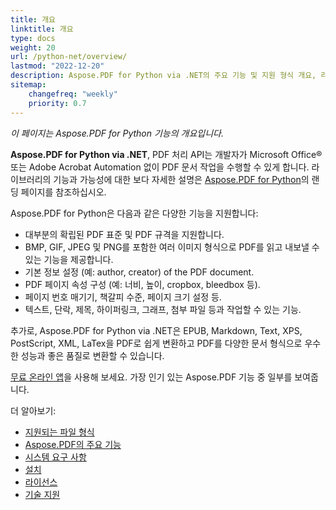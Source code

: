 ```yaml
---
title: 개요
linktitle: 개요
type: docs
weight: 20
url: /python-net/overview/
lastmod: "2022-12-20"
description: Aspose.PDF for Python via .NET의 주요 기능 및 지원 형식 개요, 라이브러리의 설치 및 라이선스 설명서.
sitemap:
    changefreq: "weekly"
    priority: 0.7
---
```


_이 페이지는 Aspose.PDF for Python 기능의 개요입니다._

**Aspose.PDF for Python via .NET**, PDF 처리 API는 개발자가 Microsoft Office® 또는 Adobe Acrobat Automation 없이 PDF 문서 작업을 수행할 수 있게 합니다. 라이브러리의 기능과 가능성에 대한 보다 자세한 설명은 [Aspose.PDF for Python](https://products.aspose.com/pdf/python-net/)의 랜딩 페이지를 참조하십시오.

Aspose.PDF for Python은 다음과 같은 다양한 기능을 지원합니다:

- 대부분의 확립된 PDF 표준 및 PDF 규격을 지원합니다.
- BMP, GIF, JPEG 및 PNG를 포함한 여러 이미지 형식으로 PDF를 읽고 내보낼 수 있는 기능을 제공합니다.
- 기본 정보 설정 (예:
 author, creator) of the PDF document.  
- PDF 페이지 속성 구성 (예: 너비, 높이, cropbox, bleedbox 등).  
- 페이지 번호 매기기, 책갈피 수준, 페이지 크기 설정 등.  
- 텍스트, 단락, 제목, 하이퍼링크, 그래프, 첨부 파일 등과 작업할 수 있는 기능.

추가로, Aspose.PDF for Python via .NET은 EPUB, Markdown, Text, XPS, PostScript, XML, LaTex을 PDF로 쉽게 변환하고 PDF를 다양한 문서 형식으로 우수한 성능과 좋은 품질로 변환할 수 있습니다.

[무료 온라인 앱](https://products.aspose.app/pdf/applications)을 사용해 보세요. 가장 인기 있는 Aspose.PDF 기능 중 일부를 보여줍니다.

더 알아보기:

- [지원되는 파일 형식](/pdf/python-net/supported-file-formats/)
- [Aspose.PDF의 주요 기능](/pdf/python-net/key-features/)
- [시스템 요구 사항](/pdf/python-net/system-requirements/)
- [설치](/pdf/python-net/installation/)
- [라이선스](/pdf/python-net/licensing/)
- [기술 지원](/pdf/python-net/technical-support/)
